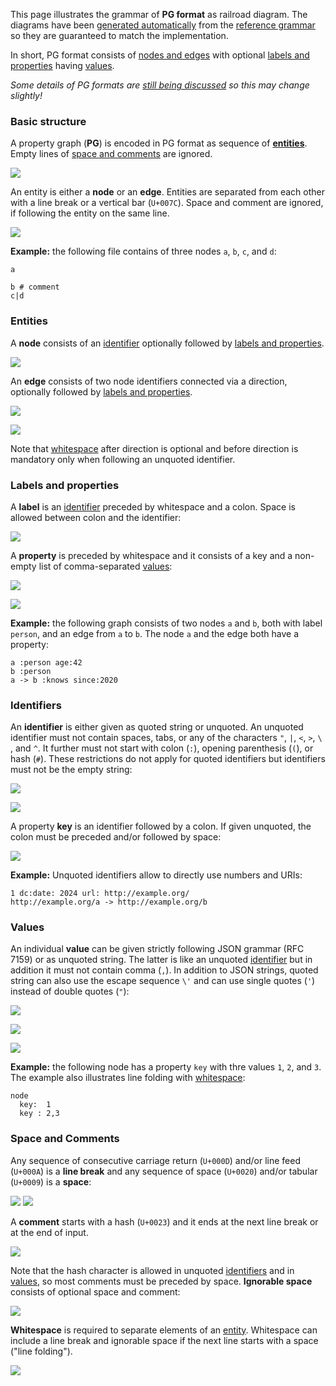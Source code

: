 This page illustrates the grammar of **PG format** as railroad diagram. The diagrams have been [generated automatically](https://github.com/peggyjs/peggy-tracks) from the [reference grammar](../src/pg.pegjs) so they are guaranteed to match the implementation.

In short, PG format consists of [nodes and edges](#entities) with optional
[labels and properties](#labels-and-properties) having [values](#values).

*Some details of PG formats are [still being discussed](https://github.com/pg-format/pg-formatter/discussions) so this may change slightly!*


### Basic structure

A property graph (**PG**) is encoded in PG format as sequence of
[**entities**](#entities). Empty lines of [space and
comments](#space-and-comments) are ignored.

![](img/PG.svg)

An entity is either a **node** or an **edge**. Entities are separated from each
other with a line break or a vertical bar (`U+007C`). Space and comment are
ignored, if following the entity on the same line.

![](img/Entity.svg)

**Example:** the following file contains of three nodes `a`, `b`, `c`, and `d`:

~~~pg
a

b # comment
c|d
~~~


### Entities

A **node** consists of an [identifier](#identifiers) optionally followed by
[labels and properties](#labels-and-properties).

![](img/Node.svg)

An **edge** consists of two node identifiers connected via a direction,
optionally followed by [labels and properties](#labels-and-properties).

![](img/Edge.svg)

![](img/Direction.svg)

Note that [whitespace](#space-and-comments) after direction is optional and
before direction is mandatory only when following an unquoted identifier.

### Labels and properties

A **label** is an [identifier](#identifiers) preceded by whitespace and a colon.
Space is allowed between colon and the identifier:

![](img/Label.svg)

A **property** is preceded by whitespace and it consists of a key and
a non-empty list of comma-separated [values](#values):

![](img/Property.svg)

![](img/ValueList.svg)

**Example:** the following graph consists of two nodes `a` and `b`, both with label
`person`, and an edge from `a` to `b`. The node `a` and the edge both have
a property:

~~~pg
a :person age:42
b :person
a -> b :knows since:2020
~~~


### Identifiers

An **identifier** is either given as quoted string or unquoted. An unquoted
identifier must not contain spaces, tabs, or any of the characters `"`, `|`,
`<`, `>`, `\ `, and `^`. It further must not start with colon (`:`), opening
parenthesis (`(`), or hash (`#`). These restrictions do not apply for quoted
identifiers but identifiers must not be the empty string:

![](img/Identifier.svg)

![](img/UnquotedIdentifier-1.svg)

A property **key** is an identifier followed by a colon. If given unquoted, the
colon must be preceded and/or followed by space:

![](img/Key.svg)

**Example:** Unquoted identifiers allow to directly use numbers and URIs:

~~~pg
1 dc:date: 2024 url: http://example.org/ 
http://example.org/a -> http://example.org/b 
~~~


### Values

An individual **value** can be given strictly following JSON grammar (RFC 7159)
or as unquoted string. The latter is like an unquoted [identifier](#identifiers)
but in addition it must not contain comma (`,`). In addition to JSON strings, quoted string can also use the escape sequence `\'` and can use single quotes (`'`) instead of double quotes (`"`):

![](img/Value-1.svg)

![](img/Number-2.svg)

![](img/QuotedString-4.svg)


**Example:** the following node has a property `key` with thre values `1`, `2`,
and `3`. The example also illustrates line folding with
[whitespace](#spaces-and-comments):

~~~pg
node
  key:  1
  key : 2,3
~~~


### Space and Comments

Any sequence of consecutive carriage return (`U+000D`) and/or line feed
(`U+000A`) is a **line break** and any sequence of space (`U+0020`) and/or
tabular (`U+0009`) is a **space**:

![](img/LineBreak.svg) ![](Space.svg)

A **comment** starts with a hash (`U+0023`) and it ends at the next line break
or at the end of input.

![](img/Comment.svg)

Note that the hash character is allowed in unquoted [identifiers](#identifiers)
and in [values](#values), so most comments must be preceded by space.
**Ignorable space** consists of optional space and comment:

![](img/IgnorableSpace.svg)

**Whitespace** is required to separate elements of an [entity](#entities).
Whitespace can include a line break and ignorable space if the next line starts
with a space ("line folding").

![](img/WS.svg)

